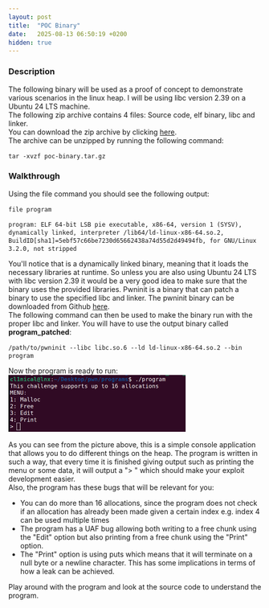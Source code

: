 ```yaml
---
layout: post
title:  "POC Binary"
date:   2025-08-13 06:50:19 +0200
hidden: true
---
```

### Description
The following binary will be used as a proof of concept to demonstrate various scenarios in the linux heap. I will be using libc version 2.39 on a Ubuntu 24 LTS machine.<br>
The following zip archive contains 4 files: Source code, elf binary, libc and linker.<br> 
You can download the zip archive by clicking [here](/binaries/poc-binary.tar.gz). <br>
The archive can be unzipped by running the following command:
```
tar -xvzf poc-binary.tar.gz
```

### Walkthrough
Using the file command you should see the following output:
```
file program
```
```
program: ELF 64-bit LSB pie executable, x86-64, version 1 (SYSV), dynamically linked, interpreter /lib64/ld-linux-x86-64.so.2, BuildID[sha1]=5ebf57c66be7230d65662438a74d55d2d49494fb, for GNU/Linux 3.2.0, not stripped
```

You'll notice that is a dynamically linked binary, meaning that it loads the necessary libraries at runtime. So unless you are also using Ubuntu 24 LTS with libc version 2.39 it would be a very good idea to make sure that the binary uses the provided libraries. Pwninit is a binary that can patch a binary to use the specified libc and linker. The pwninit binary can be downloaded from Github [here](https://github.com/io12/pwninit/releases). <br>
The following command can then be used to make the binary run with the proper libc and linker. You will have to use the output binary called **program_patched**:
```
/path/to/pwninit --libc libc.so.6 --ld ld-linux-x86-64.so.2 --bin program
```
Now the program is ready to run:<br>
<img src="/assets/images/poc-walkthrough/poc0.png" style="width:70%; height:70%;" />  

As you can see from the picture above, this is a simple console application that allows you to do different things on the heap. The program is written in such a way, that every time it is finished giving output such as printing the menu or some data, it will output a "> " which should make your exploit development easier.<br>
Also, the program has these bugs that will be relevant for you:
- You can do more than 16 allocations, since the program does not check if an allocation has already been made given a certain index e.g. index 4 can be used multiple times
- The program has a UAF bug allowing both writing to a free chunk using the "Edit" option but also printing from a free chunk using the "Print" option.
- The "Print" option is using puts which means that it will terminate on a null byte or a newline character. This has some implications in terms of how a leak can be achieved. <br>

Play around with the program and look at the source code to understand the program.
